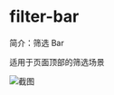 # filter-bar

简介：筛选 Bar

适用于页面顶部的筛选场景

![截图](https://img.alicdn.com/tfs/TB1N_8LXQvoK1RjSZPfXXXPKFXa-2872-134.png)
